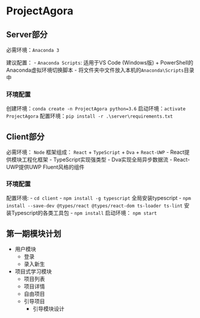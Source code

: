 # ProjectAgora

## Server部分

必需环境：`Anaconda 3`

建议配置：
    - `Anaconda Scripts`: 适用于VS Code (Windows版) + PowerShell的Anaconda虚拟环境切换脚本
        - 将文件夹中文件放入本机的`Anaconda\Scripts`目录中

### 环境配置

创建环境：`conda create -n ProjectAgora python=3.6`
启动环境：`activate ProjectAgora`
配置环境：`pip install -r .\server\requirements.txt`


## Client部分

必需环境： `Node`
框架组成： `React` + `TypeScript` + `Dva` + `React-UWP`
    - React提供模块工程化框架
    - TypeScript实现强类型
    - Dva实现全局异步数据流
    - React-UWP提供UWP Fluent风格的组件

### 环境配置
配置环境: 
    - `cd client` 
    - `npm install -g typescript` 全局安装typescript
    - `npm install --save-dev @types/react @types/react-dom ts-loader ts-lint` 安装Typescript的各类工具包
    - `npm install`
启动环境： `npm start`

## 第一期模块计划
- 用户模块
    - 登录
    - 录入新生
- 项目式学习模块
    - 项目列表
    - 项目详情
    - 自由项目
    - 引导项目
        - 引导模块设计